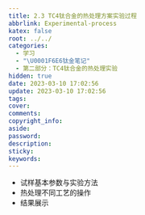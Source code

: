 ```yaml
---
title: 2.3 TC4钛合金的热处理方案实验过程
abbrlink: Experimental-process
katex: false
root: ../../
categories:
  - 学习
  - "\U0001F6E6钛金笔记"
  - 第二部分：TC4钛合金的热处理实验
hidden: true
date: 2023-03-10 17:02:56
update: 2023-03-10 17:02:56
tags:
cover:
comments:
copyright_info:
aside:
password:
description:
sticky:
keywords:
---
```



* 试样基本参数与实验方法
* 热处理不同工艺的操作
* 结果展示

